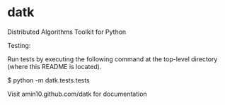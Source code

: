 # datk
Distributed Algorithms Toolkit for Python


Testing:

Run tests by executing the following command at the top-level directory (where this README is located).

$ python -m datk.tests.tests


Visit amin10.github.com/datk for documentation
